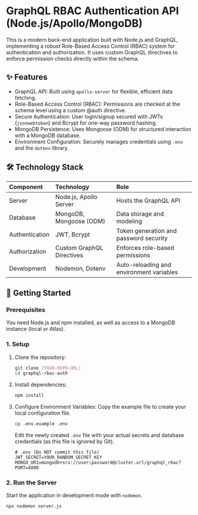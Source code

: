 # GraphQL RBAC Authentication API (Node.js/Apollo/MongoDB)

This is a modern back-end application built with Node.js and GraphQL, implementing a robust Role-Based Access Control (RBAC) system for authentication and authorization. It uses custom GraphQL directives to enforce permission checks directly within the schema.

## ✨ Features

* GraphQL API: Built using `apollo-server` for flexible, efficient data fetching.
* Role-Based Access Control (RBAC): Permissions are checked at the schema level using a custom @auth directive.
* Secure Authentication: User login/signup secured with JWTs (`jsonwebtoken`) and Bcrypt for one-way password hashing.
* MongoDB Persistence: Uses Mongoose (ODM) for structured interaction with a MongoDB database.
* Environment Configuration: Securely manages credentials using `.env` and the `dotenv` library.

## 🛠️ Technology Stack

| Component | Technology | Role |
| :--- | :--- | :--- |
| Server | Node.js, Apollo Server | Hosts the GraphQL API |
| Database | MongoDB, Mongoose (ODM) | Data storage and modeling |
| Authentication | JWT, Bcrypt | Token generation and password security |
| Authorization | Custom GraphQL Directives | Enforces role-based permissions |
| Development | Nodemon, Dotenv | Auto-reloading and environment variables |

## 🚀 Getting Started

### Prerequisites

You need Node.js and npm installed, as well as access to a MongoDB instance (local or Atlas).

### 1. Setup

1.  Clone the repository:
    ```bash
    git clone [YOUR-REPO-URL]
    cd graphql-rbac-auth
    ```
2.  Install dependencies:
    ```bash
    npm install
    ```
3.  Configure Environment Variables:
    Copy the example file to create your local configuration file.
    ```bash
    cp .env.example .env
    ```
    Edit the newly created `.env` file with your actual secrets and database credentials (as this file is ignored by Git).

    ```env
    # .env (Do NOT commit this file)
    JWT_SECRET=YOUR_RANDOM_SECRET_KEY
    MONGO_URI=mongodb+srv://user:password@cluster.url/graphql_rbac?
    PORT=4000
    ```

### 2. Run the Server

Start the application in development mode with `nodemon`.

```bash
npx nodemon server.js